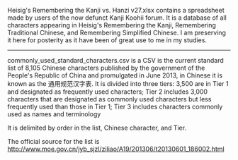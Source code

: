 Heisig's Remembering the Kanji vs. Hanzi v27.xlsx
contains a spreadsheet made by users of the now defunct Kanji Koohii forum. It is a database of all characters appearing in Heisig's Remembering the Kanji, Remembering Traditional Chinese, and Remembering Simplified Chinese. I am preserving it here for posterity as it have been of great use to me in my studies.

---


commonly_used_standard_characters.csv is a CSV is the current standard list of 8,105 Chinese characters published by the government of the People's Republic of China and promulgated in June 2013, in Chinese it is known as the 通用规范汉字表. It is divided into three tiers: 3,500 are in Tier 1 and designated as frequently used characters; Tier 2 includes 3,000 characters that are designated as commonly used characters but less frequently used than those in Tier 1; Tier 3 includes characters commonly used as names and terminology

It is delimited by order in the list, Chinese character, and Tier.

The official source for the list is http://www.moe.gov.cn/jyb_sjzl/ziliao/A19/201306/t20130601_186002.html
